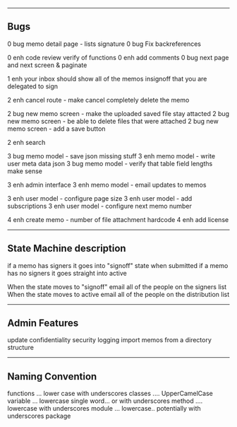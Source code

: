 
----------------------
Bugs
----------------------

0   bug     memo detail page - lists signature
0   bug     Fix backreferences

0   enh     code review verify of functions
0   enh     add comments
0   bug     next page and next screen & paginate

1   enh     your inbox should show all of the memos insignoff that you are delegated to sign

2   enh     cancel route - make cancel completely delete the memo

2   bug     new memo screen - make the uploaded saved file stay attacted
2   bug     new memo screen - be able to delete files that were attached
2   bug     new memo screen - add a save button

2   enh     search

3   bug     memo model - save json missing stuff
3   enh     memo model - write user meta data json
3   bug     memo model - verify that table field lengths make sense

3   enh     admin interface
3   enh     memo model - email updates to memos

3   enh     user model - configure page size
3   enh     user model - add subscriptions
3   enh     user model - configure next memo number

4   enh     create memo - number of file attachment hardcode
4   enh     add license

------------------------------
State Machine description
------------------------------

if a memo has signers it goes into "signoff" state when submitted
if a memo has no signers it goes straight into active

When the state moves to "signoff" email all of the people on the signers list
When the state moves to active email all of the people on the distribution list

------------------------------
Admin Features
------------------------------

update confidentiality
security logging
import memos from a directory structure

------------------------------
Naming Convention
------------------------------

functions  ... lower case with underscores
classes .... UpperCamelCase
variable ... lowercase single word... or with underscores
method .... lowercase with underscores
module ... lowercase.. potentially with underscores
package

